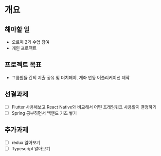# 개요
## 해야할 일
- 오르미 2기 수업 참여
- 개인 프로젝트
## 프로젝트 목표
- 그룹원들 간의 지출 공유 및 더치페이, 계좌 연동 어플리케이션 제작<br>
## 선결과제
- [ ] Flutter 사용해보고 React Native와 비교해서 어떤 프레임워크 사용할지 결정하기
- [ ] Spring 공부하면서 백엔드 기초 쌓기
## 추가과제
- [ ] redux 알아보기
- [ ] Typescript 알아보기